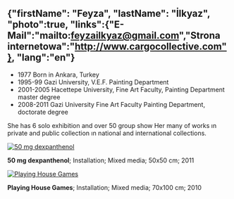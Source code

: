 {"firstName": "Feyza",
"lastName": "İlkyaz",
"photo":true,
"links":{"E-Mail":"mailto:feyzailkyaz@gmail.com","Strona internetowa":"http://www.cargocollective.com"},
"lang":"en"}
---
* 1977 Born in Ankara, Turkey
* 1995-99 Gazi University, V.E.F. Painting Department 
* 2001-2005 Hacettepe University, Fine Art Faculty, Painting Department master degree
* 2008-2011 Gazi University Fine Art Faculty Painting Department, doctorate degree

She has 6 solo exhibition and over 50 group show 
Her many of works ın private and public collection ın national and international collections. 

[![50 mg dexpanthenol](img/image_1.jpg)](img/image_1.jpg)

__50 mg dexpanthenol__; Installation; Mixed media; 50x50 cm; 2011

[![Playing House Games](img/image_2.jpg)](img/image_2.jpg)

__Playing House Games__; Installation; Mixed media; 70x100 cm; 2010